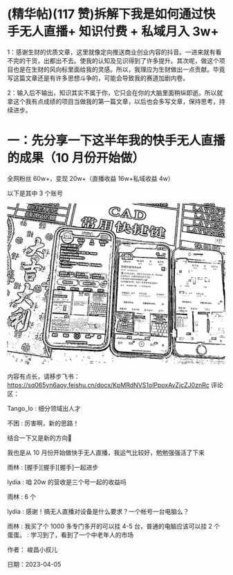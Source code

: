 
# (精华帖)(117 赞)拆解下我是如何通过快手无人直播+ 知识付费 + 私域月入 3w+

 

 

1：感谢生财的优质文章，这里就像定向推送商业创业内容的抖音。一进来就有看不完的干货，出都出不去。使我的认知及见识得到了许多提升。其次呢，做这个项目也是在生财的风向标里面给我的灵感。所以，我理应为生财做出一点贡献。毕竟写这篇文章还是有许多思想斗争的，可能会导致我的赛道加剧内卷。

2：输入后不输出，知识其实不属于你，它只会在你的大脑里面稍纵即逝。所以就拿这个我有点成绩的项目当做我的第一篇文章，以后也会多写文章，保持思考，持续进步。

# 一：先分享一下这半年我的快手无人直播的成果（10 月份开始做）

全网粉丝 60w+，变现 20w+（直播收益 16w+私域收益 4w）

以下是其中 3 个账号

![](img/zhishi-fufei_3536.png)

 

 

内容有点长，请移步飞书：https://sq065yn6aoy.feishu.cn/docx/KpMRdNVS1olPpoxAvZjcZJ0znRc 评论区：

Tango_lo : 细分领域出人才

不困 : 厉害啊，新的思路！

结合一下又是新的方向🧭

我也是从 10 月份开始做快手无人直播，我运气比较好，勉勉强强活了下来

雨林 : [握手][握手][握手]一起进步

lydia : 咱 20w 的营收是三个号一起的收益吗

雨林 : 6 个

lydia : 感谢！搞无人直播对设备是什么要求？一个帐号一台电脑么？

雨林 : 我买了个 1000 多专门多开的可以挂 4-5 台，普通的电脑应该可以挂 2 个  蛋蛋。 : 学习到了，看到了一个中老年人的市场

作者：  峻昌小叔儿

日期：2023-04-05

